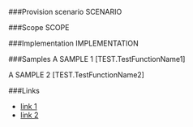 <!-- M2-TODO -->
<properties
	  pageTitle="ImageRenditionDefinition"
    pageName="ImageRenditionDefinition"
    parentPageId="spmeta2/definitions/sharepoint-standard"
/>

###Provision scenario
SCENARIO

###Scope
SCOPE

###Implementation
IMPLEMENTATION

###Samples
A SAMPLE 1
[TEST.TestFunctionName1]

A SAMPLE 2
[TEST.TestFunctionName2]

###Links
- [link 1](http://example.com)
- [link 2](http://example.com)